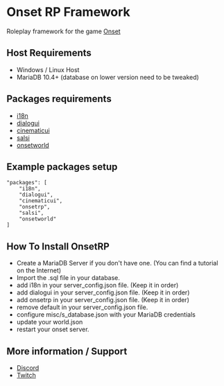 # Onset RP Framework

Roleplay framework for the game [Onset](https://store.steampowered.com/app/1105810/Onset/)

## Host Requirements

- Windows / Linux Host
- MariaDB 10.4+ (database on lower version need to be tweaked)

## Packages requirements

- [i18n](https://github.com/OnfireNetwork/i18n)
- [dialogui](https://github.com/OnfireNetwork/dialogui)
- [cinematicui](https://github.com/rdlh/cinematicui)
- [salsi](https://github.com/Onset-RP/salsi)
- [onsetworld](https://github.com/Onset-RP/onsetworld)

## Example packages setup
```
"packages": [
    "i18n",
    "dialogui",
    "cinematicui",
    "onsetrp",
    "salsi",
    "onsetworld"
]
```

## How To Install OnsetRP

- Create a MariaDB Server if you don't have one. (You can find a tutorial on the Internet)
- Import the .sql file in your database.
- add i18n in your server_config.json file. (Keep it in order)
- add dialogui in your server_config.json file. (Keep it in order)
- add onsetrp in your server_config.json file. (Keep it in order)
- remove default in your server_config.json file.
- configure misc/s_database.json with your MariaDB credentials
- update your world.json
- restart your onset server.

## More information / Support

- [Discord](https://discord.gg/ejRhqMF)
- [Twitch](https://twitch.tv/frederiic2ec)
